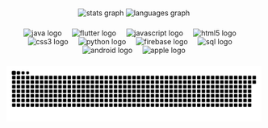 
###

<div align="center">
  <img src="https://github-readme-stats.vercel.app/api?username=edellazzari&hide_title=false&hide_rank=false&show_icons=true&include_all_commits=true&count_private=true&disable_animations=false&theme=dracula&locale=en&hide_border=false" height="150" alt="stats graph"  />
  <img src="https://github-readme-stats.vercel.app/api/top-langs?username=edellazzari&locale=en&hide_title=false&layout=compact&card_width=320&langs_count=5&theme=dracula&hide_border=false" height="150" alt="languages graph"  />
</div>

###

<div align="center">
    <img src="https://cdn.jsdelivr.net/gh/devicons/devicon@latest/icons/java/java-original-wordmark.svg" height="30" alt="java logo" />
    <img width="12" />
    <img src="https://cdn.jsdelivr.net/gh/devicons/devicon@latest/icons/flutter/flutter-original.svg" height="30" alt="flutter logo" />
    <img width="12" />
    <img src="https://cdn.jsdelivr.net/gh/devicons/devicon/icons/javascript/javascript-original.svg" height="30" alt="javascript logo" />
    <img width="12" />
    <img src="https://cdn.jsdelivr.net/gh/devicons/devicon/icons/html5/html5-original.svg" height="30" alt="html5 logo" />
    <img width="12" />
    <img src="https://cdn.jsdelivr.net/gh/devicons/devicon/icons/css3/css3-original.svg" height="30" alt="css3 logo" />
    <img width="12" />
    <img src="https://cdn.jsdelivr.net/gh/devicons/devicon/icons/python/python-original.svg" height="30" alt="python logo" />
    <img width="12" />
    <img src="https://cdn.jsdelivr.net/gh/devicons/devicon@latest/icons/firebase/firebase-original-wordmark.svg" height="30" alt="firebase logo" />
    <img width="12" />
    <img src="https://cdn.jsdelivr.net/gh/devicons/devicon@latest/icons/mysql/mysql-original-wordmark.svg" height="30" alt="sql logo" />
    <img width="12" />
    <img src="https://cdn.jsdelivr.net/gh/devicons/devicon@latest/icons/android/android-original.svg" height="30" alt="android logo" />
    <img width="12" />
    <img src="https://cdn.jsdelivr.net/gh/devicons/devicon@latest/icons/apple/apple-original.svg" height="30" alt="apple logo" />

</div>

###

<img src="https://raw.githubusercontent.com/edellazzari/edellazzari/output/snake.svg" alt="Snake animation" />

###
